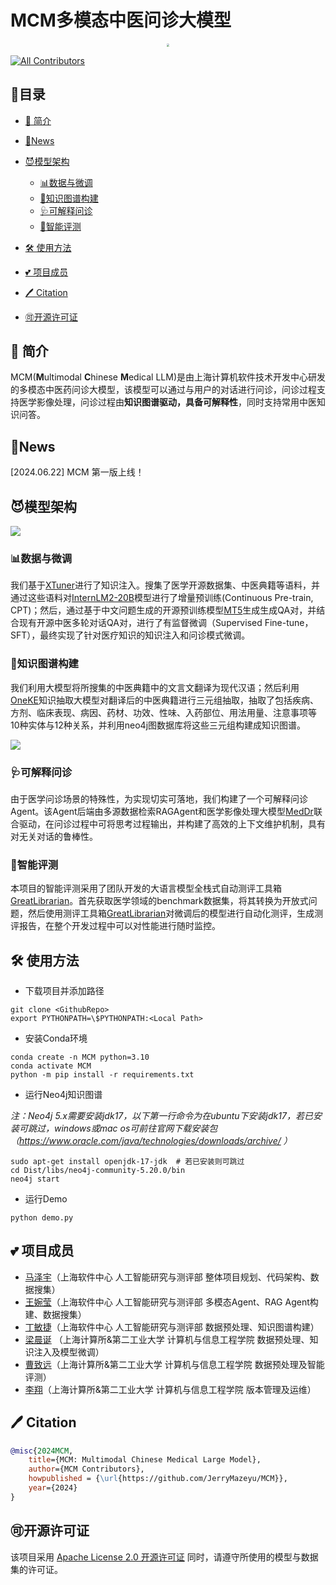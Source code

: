 
# MCM多模态中医问诊大模型

<div style="text-align: center;">
  <img src="https://jerrymazeyu.oss-cn-shanghai.aliyuncs.com/2024-06-22-logo_MCM-removebg-preview.png" style="zoom:30%;" />
</div>

[![All Contributors](https://img.shields.io/badge/all_contributors-6-orange.svg?style=flat-square)](#contributors-)

## 📝目录

- [📖 简介](#intro)
- [🚀News](#News)
- [😈模型架构](#模型架构)
  - [📊数据与微调](#数据与微调)
  - [🧀知识图谱构建](#知识图谱构建)
  - [🩺可解释问诊](#可解释问诊)
  - [🏓智能评测](#智能评测)

- [🛠️ 使用方法](#使用方法)
- [💕 项目成员](#项目成员)
- [🖊️ Citation](#Citation)
- [🉑开源许可证](#开源许可证)

## 📖 简介 <a id="intro"></a>

MCM(**M**ultimodal **C**hinese **M**edical LLM)是由上海计算机软件技术开发中心研发的多模态中医药问诊大模型，该模型可以通过与用户的对话进行问诊，问诊过程支持医学影像处理，问诊过程由**知识图谱驱动，具备可解释性**，同时支持常用中医知识问答。

## 🚀News <a id="News"></a>

[2024.06.22] MCM 第一版上线！

## 😈模型架构 <a id="模型架构"></a>

![](https://jerrymazeyu.oss-cn-shanghai.aliyuncs.com/2024-06-22-080226.png)

### 📊数据与微调 <a id="数据与微调"></a>

我们基于[XTuner](https://github.com/InternLM/xtuner)进行了知识注入。搜集了医学开源数据集、中医典籍等语料，并通过这些语料对[InternLM2-20B](https://huggingface.co/internlm/internlm2-20b)模型进行了增量预训练(Continuous Pre-train, CPT)；然后，通过基于中文问题生成的开源预训练模型[MT5](https://huggingface.co/algolet/mt5-base-chinese-qg)生成生成QA对，并结合现有开源中医多轮对话QA对，进行了有监督微调（Supervised Fine-tune，SFT），最终实现了针对医疗知识的知识注入和问诊模式微调。

### 🧀知识图谱构建 <a id="知识图谱构建"></a>

我们利用大模型将所搜集的中医典籍中的文言文翻译为现代汉语；然后利用[OneKE](https://huggingface.co/openkg/OneKE)知识抽取大模型对翻译后的中医典籍进行三元组抽取，抽取了包括疾病、方剂、临床表现、病因、药材、功效、性味、入药部位、用法用量、注意事项等10种实体与12种关系，并利用neo4j图数据库将这些三元组构建成知识图谱。

![](https://jerrymazeyu.oss-cn-shanghai.aliyuncs.com/2024-06-22-074931.png)

### 🩺可解释问诊 <a id="可解释问诊"></a>

由于医学问诊场景的特殊性，为实现切实可落地，我们构建了一个可解释问诊Agent。该Agent后端由多源数据检索RAGAgent和医学影像处理大模型[MedDr](https://github.com/sunanhe/MedDr)联合驱动，在问诊过程中可将思考过程输出，并构建了高效的上下文维护机制，具有对无关对话的鲁棒性。

### 🏓智能评测 <a id="智能评测"></a>

本项目的智能评测采用了团队开发的大语言模型全栈式自动测评工具箱[GreatLibrarian](https://github.com/JerryMazeyu/GreatLibrarian.git)。首先获取医学领域的benchmark数据集，将其转换为开放式问题，然后使用测评工具箱[GreatLibrarian](https://github.com/JerryMazeyu/GreatLibrarian.git)对微调后的模型进行自动化测评，生成测评报告，在整个开发过程中可以对性能进行随时监控。

## 🛠️ 使用方法 <a id="使用方法"></a>

* 下载项目并添加路径

```shell
git clone <GithubRepo>
export PYTHONPATH=\$PYTHONPATH:<Local Path>
```

* 安装Conda环境

```shell
conda create -n MCM python=3.10
conda activate MCM
python -m pip install -r requirements.txt
```

* 运行Neo4j知识图谱

*注：Neo4j 5.x需要安装jdk17，以下第一行命令为在ubuntu下安装jdk17，若已安装可跳过，windows或mac os可前往官网下载安装包（https://www.oracle.com/java/technologies/downloads/archive/ ）*

```shell
sudo apt-get install openjdk-17-jdk  # 若已安装则可跳过
cd Dist/libs/neo4j-community-5.20.0/bin
neo4j start
```

* 运行Demo

```shell
python demo.py
```

## 💕 项目成员 <a id="项目成员"></a>

- [马泽宇](https://github.com/JerryMazeyu)（上海软件中心 人工智能研究与测评部 整体项目规划、代码架构、数据搜集）
- [王婉莹](https://github.com/tiezhuguangtailang)（上海软件中心 人工智能研究与测评部 多模态Agent、RAG Agent构建、数据搜集）
- [丁敏捷](https://github.com/ggxxding)（上海软件中心 人工智能研究与测评部 数据预处理、知识图谱构建）
- [梁晨诞](https://github.com/LiangRichard13) （上海计算所&第二工业大学 计算机与信息工程学院 数据预处理、知识注入及模型微调）
- [曹致远](https://github.com/EnumaElish123)（上海计算所&第二工业大学 计算机与信息工程学院 数据预处理及智能评测）
- [李翔](https://github.com/LX945794759)（上海计算所&第二工业大学 计算机与信息工程学院 版本管理及运维）

## 🖊️ Citation <a id="Citation"></a>

```bibtex
@misc{2024MCM,
    title={MCM: Multimodal Chinese Medical Large Model},
    author={MCM Contributors},
    howpublished = {\url{https://github.com/JerryMazeyu/MCM}},
    year={2024}
}
```

## 🉑开源许可证 <a id="开源许可证"></a>

该项目采用 [Apache License 2.0 开源许可证](https://github.com/AXYZdong/AMchat/blob/main/LICENSE) 同时，请遵守所使用的模型与数据集的许可证。
